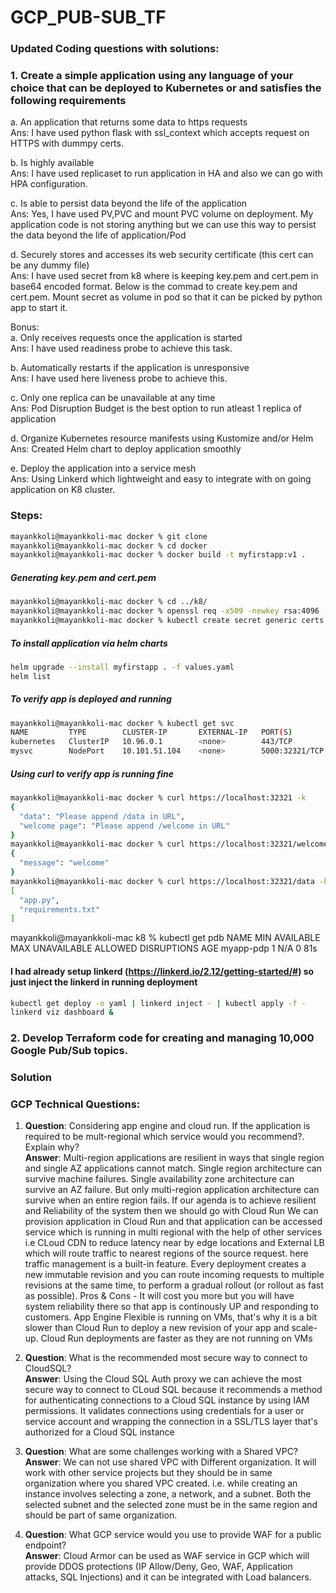 # GCP_PUB-SUB_TF

### Updated Coding questions with solutions:
### 1. Create a simple application using any language of your choice that can be deployed to Kubernetes or and satisfies the following requirements

a. An application that returns some data to https requests <br /> 
Ans: I have used python flask with ssl_context which accepts request on HTTPS with dummpy certs.

b. Is highly available <br />
Ans: I have used replicaset to run application in HA and also we can go with HPA configuration.

c. Is able to persist data beyond the life of the application <br />
Ans: Yes, I have used PV,PVC and mount PVC volume on deployment. My application code is not storing anything but we can use this way to persist the data beyond the life of application/Pod

d. Securely stores and accesses its web security certificate (this cert can be any dummy file) <br />
Ans: I have used secret from k8 where is keeping key.pem and cert.pem in base64 encoded format. Below is the commad to create key.pem and cert.pem. Mount secret as volume in pod so that it can be picked by python app to start it. 

Bonus: <br /> 
a. Only receives requests once the application is started <br />
Ans: I have used readiness probe to achieve this task.

b. Automatically restarts if the application is unresponsive <br />
Ans: I have used here liveness probe to achieve this.

c. Only one replica can be unavailable at any time <br />
Ans: Pod Disruption Budget is the best option to run atleast 1 replica of application 

d. Organize Kubernetes resource manifests using Kustomize and/or Helm <br />
Ans: Created Helm chart to deploy application smoothly

e. Deploy the application into a service mesh <br />
Ans: Using Linkerd which lightweight and easy to integrate with on going application on K8 cluster. 


### Steps:
```bash
mayankkoli@mayankkoli-mac docker % git clone 
mayankkoli@mayankkoli-mac docker % cd docker 
mayankkoli@mayankkoli-mac docker % docker build -t myfirstapp:v1 .
```


##### Generating key.pem and cert.pem 
```bash
mayankkoli@mayankkoli-mac docker % cd ../k8/
mayankkoli@mayankkoli-mac docker % openssl req -x509 -newkey rsa:4096 -nodes -out cert.pem -keyout key.pem -days 365
mayankkoli@mayankkoli-mac docker % kubectl create secret generic certs --from-file=key.pem --from-file=cert.pem -o yaml --dry-run > ../k8/secret.yaml
```

##### To install application via helm charts
```bash
helm upgrade --install myfirstapp . -f values.yaml
helm list 
```

##### To verify app is deployed and running
```bash
mayankkoli@mayankkoli-mac docker % kubectl get svc
NAME         TYPE        CLUSTER-IP       EXTERNAL-IP   PORT(S)          AGE
kubernetes   ClusterIP   10.96.0.1        <none>        443/TCP          3h45m
mysvc        NodePort    10.101.51.104    <none>        5000:32321/TCP   2m
```

##### Using curl to verify app is running fine
```bash
mayankkoli@mayankkoli-mac docker % curl https://localhost:32321 -k
{
  "data": "Please append /data in URL",
  "welcome page": "Please append /welcome in URL"
}
mayankkoli@mayankkoli-mac docker % curl https://localhost:32321/welcome -k
{
  "message": "welcome"
}
mayankkoli@mayankkoli-mac docker % curl https://localhost:32321/data -k   
[
  "app.py",
  "requirements.txt"
]
```

mayankkoli@mayankkoli-mac k8 % kubectl get pdb
NAME        MIN AVAILABLE   MAX UNAVAILABLE   ALLOWED DISRUPTIONS   AGE
myapp-pdp   1               N/A               0                     81s


#### I had already setup linkerd (https://linkerd.io/2.12/getting-started/#) so just inject the linkerd in running deployment
```bash
kubectl get deploy -o yaml | linkerd inject - | kubectl apply -f -
linkerd viz dashboard &
```




### 2. Develop Terraform code for creating and managing 10,000 Google Pub/Sub topics.
### Solution


### GCP Technical Questions:
1. <b>Question</b>: Considering app engine and cloud run. If the application is required to be mult-regional which service would you recommend?. Explain why? <br />
<b>Answer</b>:  Multi-region applications are resilient in ways that single region and single AZ applications cannot match. Single region architecture can survive machine failures. Single availability zone architecture can survive an AZ failure. But only multi-region application architecture can survive when an entire region fails. If our agenda is to achieve resilient and Reliability of the system then we should go with Cloud Run We can provision application in Cloud Run and that application can be accessed service which is running in multi regional with the help of other services i.e CLoud CDN to reduce latency near by edge locations and External LB which will route traffic to nearest regions of the source request.  here traffic management is a built-in feature. Every deployment creates a new immutable revision and you can route incoming requests to multiple revisions at the same time, to perform a gradual rollout (or rollout as fast as possible). Pros & Cons - It will cost you more but you will have system reliability there so that app is continously UP and responding to customers. App Engine Flexible is running on VMs, that's why it is a bit slower than Cloud Run to deploy a new revision of your app and scale-up. Cloud Run deployments are faster as they are not running on VMs


2. <b>Question</b>: What is the recommended most secure way to connect to CloudSQL? <br />
<b>Answer</b>: Using the Cloud SQL Auth proxy we can achieve the most secure way to connect to CLoud SQL because it recommends a method for authenticating connections to a Cloud SQL instance by using IAM permissions. It validates connections using credentials for a user or service account and wrapping the connection in a SSL/TLS layer that's authorized for a Cloud SQL instance


3. <b>Question</b>: What are some challenges working with a Shared VPC? <br />
<b>Answer</b>: We can not use shared VPC with Different organization. It will work with other service projects but they should be in same organization where you shared VPC created. i.e. while creating an instance involves selecting a zone, a network, and a subnet. Both the selected subnet and the selected zone must be in the same region and should be part of same organization. 

 
4. <b>Question</b>: What GCP service would you use to provide WAF for a public endpoint? <br />
<b>Answer</b>: Cloud Armor can be used as WAF service in GCP which will provide DDOS protections (IP Allow/Deny, Geo, WAF, Application attacks, SQL Injections) and it can be integrated with Load balancers. 
